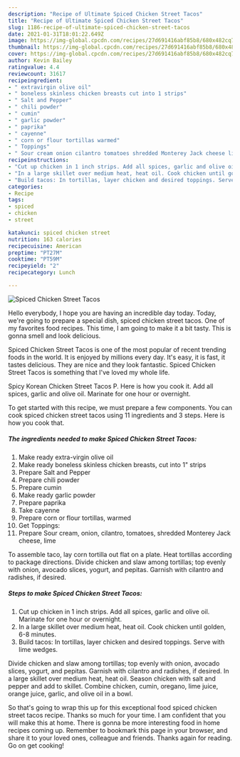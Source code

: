```yaml
---
description: "Recipe of Ultimate Spiced Chicken Street Tacos"
title: "Recipe of Ultimate Spiced Chicken Street Tacos"
slug: 1186-recipe-of-ultimate-spiced-chicken-street-tacos
date: 2021-01-31T18:01:22.649Z
image: https://img-global.cpcdn.com/recipes/27d691416abf85b8/680x482cq70/spiced-chicken-street-tacos-recipe-main-photo.jpg
thumbnail: https://img-global.cpcdn.com/recipes/27d691416abf85b8/680x482cq70/spiced-chicken-street-tacos-recipe-main-photo.jpg
cover: https://img-global.cpcdn.com/recipes/27d691416abf85b8/680x482cq70/spiced-chicken-street-tacos-recipe-main-photo.jpg
author: Kevin Bailey
ratingvalue: 4.4
reviewcount: 31617
recipeingredient:
- " extravirgin olive oil"
- " boneless skinless chicken breasts cut into 1 strips"
- " Salt and Pepper"
- " chili powder"
- " cumin"
- " garlic powder"
- " paprika"
- " cayenne"
- " corn or flour tortillas warmed"
- " Toppings"
- " Sour cream onion cilantro tomatoes shredded Monterey Jack cheese lime"
recipeinstructions:
- "Cut up chicken in 1 inch strips. Add all spices, garlic and olive oil. Marinate for one hour or overnight."
- "In a large skillet over medium heat, heat oil. Cook chicken until golden, 6-8 minutes."
- "Build tacos: In tortillas, layer chicken and desired toppings. Serve with lime wedges."
categories:
- Recipe
tags:
- spiced
- chicken
- street

katakunci: spiced chicken street 
nutrition: 163 calories
recipecuisine: American
preptime: "PT27M"
cooktime: "PT59M"
recipeyield: "2"
recipecategory: Lunch

---
```



![Spiced Chicken Street Tacos](https://img-global.cpcdn.com/recipes/27d691416abf85b8/680x482cq70/spiced-chicken-street-tacos-recipe-main-photo.jpg)

Hello everybody, I hope you are having an incredible day today. Today, we're going to prepare a special dish, spiced chicken street tacos. One of my favorites food recipes. This time, I am going to make it a bit tasty. This is gonna smell and look delicious.

Spiced Chicken Street Tacos is one of the most popular of recent trending foods in the world. It is enjoyed by millions every day. It's easy, it is fast, it tastes delicious. They are nice and they look fantastic. Spiced Chicken Street Tacos is something that I've loved my whole life.

Spicy Korean Chicken Street Tacos P. Here is how you cook it. Add all spices, garlic and olive oil. Marinate for one hour or overnight.


To get started with this recipe, we must prepare a few components. You can cook spiced chicken street tacos using 11 ingredients and 3 steps. Here is how you cook that.

<!--inarticleads1-->

##### The ingredients needed to make Spiced Chicken Street Tacos:

1. Make ready  extra-virgin olive oil
1. Make ready  boneless skinless chicken breasts, cut into 1&#34; strips
1. Prepare  Salt and Pepper
1. Prepare  chili powder
1. Prepare  cumin
1. Make ready  garlic powder
1. Prepare  paprika
1. Take  cayenne
1. Prepare  corn or flour tortillas, warmed
1. Get  Toppings:
1. Prepare  Sour cream, onion, cilantro, tomatoes, shredded Monterey Jack cheese, lime


To assemble taco, lay corn tortilla out flat on a plate. Heat tortillas according to package directions. Divide chicken and slaw among tortillas; top evenly with onion, avocado slices, yogurt, and pepitas. Garnish with cilantro and radishes, if desired. 

<!--inarticleads2-->

##### Steps to make Spiced Chicken Street Tacos:

1. Cut up chicken in 1 inch strips. Add all spices, garlic and olive oil. Marinate for one hour or overnight.
1. In a large skillet over medium heat, heat oil. Cook chicken until golden, 6-8 minutes.
1. Build tacos: In tortillas, layer chicken and desired toppings. Serve with lime wedges.


Divide chicken and slaw among tortillas; top evenly with onion, avocado slices, yogurt, and pepitas. Garnish with cilantro and radishes, if desired. In a large skillet over medium heat, heat oil. Season chicken with salt and pepper and add to skillet. Combine chicken, cumin, oregano, lime juice, orange juice, garlic, and olive oil in a bowl. 

So that's going to wrap this up for this exceptional food spiced chicken street tacos recipe. Thanks so much for your time. I am confident that you will make this at home. There is gonna be more interesting food in home recipes coming up. Remember to bookmark this page in your browser, and share it to your loved ones, colleague and friends. Thanks again for reading. Go on get cooking!
